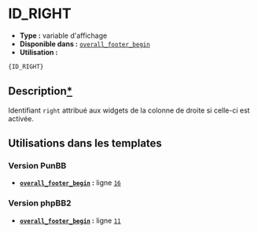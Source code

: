 # ID_RIGHT
* __Type :__ variable d'affichage
* __Disponible dans :__ [`overall_footer_begin`](../tpl/var/overall_footer_begin.md)
* __Utilisation :__

```html
{ID_RIGHT}
```

## Description[*](https://fa-tvars.appspot.com/var/ID_RIGHT)
Identifiant `right` attribué aux widgets de la colonne de droite si celle-ci est activée.

## Utilisations dans les templates

### Version PunBB
* __[`overall_footer_begin`](../tpl/var/overall_footer_begin.md#readme) :__ ligne [`16`](../tpl/src/punbb/overall_footer_begin.tpl#L16)

### Version phpBB2
* __[`overall_footer_begin`](../tpl/var/overall_footer_begin.md#readme) :__ ligne [`11`](../tpl/src/subsilver/overall_footer_begin.tpl#L11)